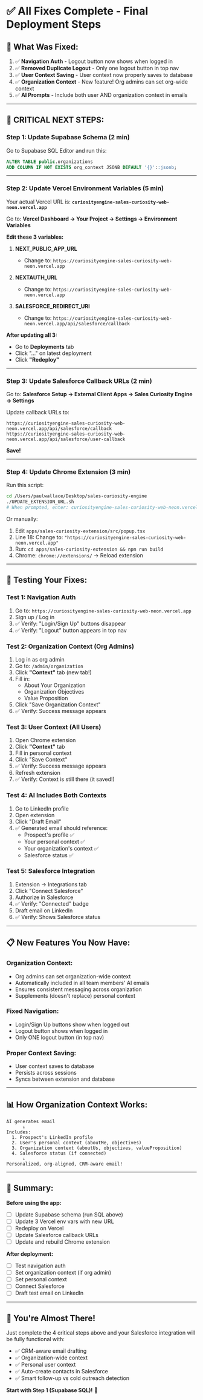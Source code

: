 # ✅ All Fixes Complete - Final Deployment Steps

## 🎉 What Was Fixed:

1. ✅ **Navigation Auth** - Logout button now shows when logged in
2. ✅ **Removed Duplicate Logout** - Only one logout button in top nav
3. ✅ **User Context Saving** - User context now properly saves to database
4. ✅ **Organization Context** - New feature! Org admins can set org-wide context
5. ✅ **AI Prompts** - Include both user AND organization context in emails

---

## 🚨 CRITICAL NEXT STEPS:

### **Step 1: Update Supabase Schema (2 min)**

Go to Supabase SQL Editor and run this:

```sql
ALTER TABLE public.organizations 
ADD COLUMN IF NOT EXISTS org_context JSONB DEFAULT '{}'::jsonb;
```

---

### **Step 2: Update Vercel Environment Variables (5 min)**

Your actual Vercel URL is: **`curiosityengine-sales-curiosity-web-neon.vercel.app`**

Go to: **Vercel Dashboard → Your Project → Settings → Environment Variables**

**Edit these 3 variables:**

1. **NEXT_PUBLIC_APP_URL**
   - Change to: `https://curiosityengine-sales-curiosity-web-neon.vercel.app`

2. **NEXTAUTH_URL**
   - Change to: `https://curiosityengine-sales-curiosity-web-neon.vercel.app`

3. **SALESFORCE_REDIRECT_URI**
   - Change to: `https://curiosityengine-sales-curiosity-web-neon.vercel.app/api/salesforce/callback`

**After updating all 3:**
- Go to **Deployments** tab
- Click "..." on latest deployment
- Click **"Redeploy"**

---

### **Step 3: Update Salesforce Callback URLs (2 min)**

Go to: **Salesforce Setup → External Client Apps → Sales Curiosity Engine → Settings**

Update callback URLs to:
```
https://curiosityengine-sales-curiosity-web-neon.vercel.app/api/salesforce/callback
https://curiosityengine-sales-curiosity-web-neon.vercel.app/api/salesforce/user-callback
```

**Save!**

---

### **Step 4: Update Chrome Extension (3 min)**

Run this script:

```bash
cd /Users/paulwallace/Desktop/sales-curiosity-engine
./UPDATE_EXTENSION_URL.sh
# When prompted, enter: curiosityengine-sales-curiosity-web-neon.vercel.app
```

Or manually:
1. Edit `apps/sales-curiosity-extension/src/popup.tsx`
2. Line 18: Change to: `"https://curiosityengine-sales-curiosity-web-neon.vercel.app"`
3. Run: `cd apps/sales-curiosity-extension && npm run build`
4. Chrome: `chrome://extensions/` → Reload extension

---

## 🧪 Testing Your Fixes:

### **Test 1: Navigation Auth**
1. Go to: `https://curiosityengine-sales-curiosity-web-neon.vercel.app`
2. Sign up / Log in
3. ✅ Verify: "Login/Sign Up" buttons disappear
4. ✅ Verify: "Logout" button appears in top nav

### **Test 2: Organization Context (Org Admins)**
1. Log in as org admin
2. Go to: `/admin/organization`
3. Click **"Context"** tab (new tab!)
4. Fill in:
   - About Your Organization
   - Organization Objectives  
   - Value Proposition
5. Click "Save Organization Context"
6. ✅ Verify: Success message appears

### **Test 3: User Context (All Users)**
1. Open Chrome extension
2. Click **"Context"** tab
3. Fill in personal context
4. Click "Save Context"
5. ✅ Verify: Success message appears
6. Refresh extension
7. ✅ Verify: Context is still there (it saved!)

### **Test 4: AI Includes Both Contexts**
1. Go to LinkedIn profile
2. Open extension
3. Click "Draft Email"
4. ✅ Generated email should reference:
   - Prospect's profile ✅
   - Your personal context ✅
   - Your organization's context ✅
   - Salesforce status ✅

### **Test 5: Salesforce Integration**
1. Extension → Integrations tab
2. Click "Connect Salesforce"
3. Authorize in Salesforce
4. ✅ Verify: "Connected" badge
5. Draft email on LinkedIn
6. ✅ Verify: Shows Salesforce status

---

## 📋 New Features You Now Have:

### **Organization Context:**
- Org admins can set organization-wide context
- Automatically included in all team members' AI emails
- Ensures consistent messaging across organization
- Supplements (doesn't replace) personal context

### **Fixed Navigation:**
- Login/Sign Up buttons show when logged out
- Logout button shows when logged in
- Only ONE logout button (in top nav)

### **Proper Context Saving:**
- User context saves to database
- Persists across sessions
- Syncs between extension and database

---

## 📊 How Organization Context Works:

```
AI generates email
      ↓
Includes:
  1. Prospect's LinkedIn profile
  2. User's personal context (aboutMe, objectives)
  3. Organization context (aboutUs, objectives, valueProposition)
  4. Salesforce status (if connected)
      ↓
Personalized, org-aligned, CRM-aware email!
```

---

## 🎯 Summary:

**Before using the app:**
- [ ] Update Supabase schema (run SQL above)
- [ ] Update 3 Vercel env vars with new URL
- [ ] Redeploy on Vercel
- [ ] Update Salesforce callback URLs
- [ ] Update and rebuild Chrome extension

**After deployment:**
- [ ] Test navigation auth
- [ ] Set organization context (if org admin)
- [ ] Set personal context
- [ ] Connect Salesforce
- [ ] Draft test email on LinkedIn

---

## 🚀 You're Almost There!

Just complete the 4 critical steps above and your Salesforce integration will be fully functional with:
- ✅ CRM-aware email drafting
- ✅ Organization-wide context
- ✅ Personal user context
- ✅ Auto-create contacts in Salesforce
- ✅ Smart follow-up vs cold outreach detection

**Start with Step 1 (Supabase SQL)!** 🎉
